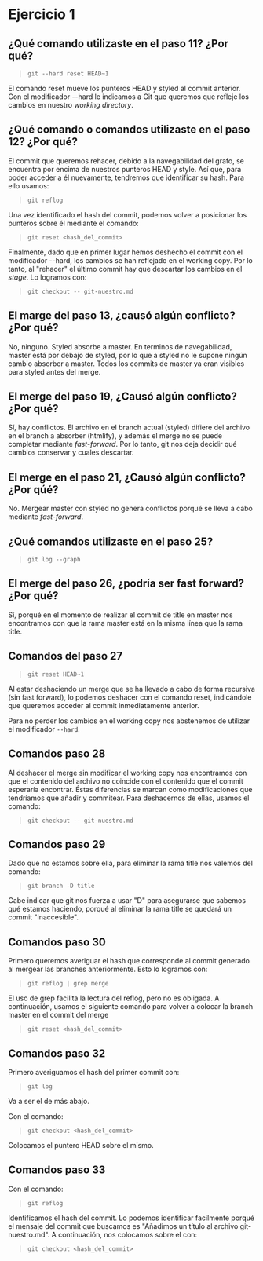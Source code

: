 # Ejercicio 1

## ¿Qué comando utilizaste en el paso 11? ¿Por qué?

> ```git --hard reset HEAD~1```

El comando reset mueve los punteros HEAD y styled al commit anterior. Con el 
modificador --hard le indicamos a Git que queremos que refleje los cambios 
en nuestro *working directory*.

## ¿Qué comando o comandos utilizaste en el paso 12? ¿Por qué?

El commit que queremos rehacer, debido a la navegabilidad del grafo, se 
encuentra por encima de nuestros punteros HEAD y style. Así que, para poder 
acceder a él nuevamente, tendremos que identificar su hash. Para ello 
usamos:

> ```git reflog```

Una vez identificado el hash del commit, podemos volver a posicionar los 
punteros sobre él mediante el comando:

>```git reset <hash_del_commit>```

Finalmente, dado que en primer lugar hemos deshecho el commit con el 
modificador --hard, los cambios se han reflejado en el working copy. Por lo 
tanto, al "rehacer" el último commit hay que descartar los cambios en el 
*stage*. Lo logramos con:

>```git checkout -- git-nuestro.md```

## El marge del paso 13, ¿causó algún conflicto? ¿Por qué?

No, ninguno. Styled absorbe a master. En terminos de navegabilidad, master 
está por debajo de styled, por lo que a styled no le supone ningún cambio 
absorber a master. Todos los commits de master ya eran visibles para styled 
antes del merge.

## El merge del paso 19, ¿Causó algún conflicto? ¿Por qué?

Sí, hay conflictos. El archivo en el branch actual (styled) difiere del 
archivo en el branch a absorber (htmlify), y además el merge no se puede 
completar mediante *fast-forward*. Por lo tanto, git nos deja 
decidir qué cambios conservar y cuales descartar.

## El merge en el paso 21, ¿Causó algún conflicto? ¿Por qúé?

No. Mergear master con styled no genera conflictos porqué se lleva a cabo 
mediante *fast-forward*.

## ¿Qué comandos utilizaste en el paso 25?

>```git log --graph```

## El merge del paso 26, ¿podría ser fast forward? ¿Por qué?

Sí, porqué en el momento de realizar el commit de title en master nos 
encontramos con que la rama master está en la misma línea que la rama title.

## Comandos del paso 27

>```git reset HEAD~1```

Al estar deshaciendo un merge que se ha llevado a cabo de forma recursiva 
(sin fast forward), lo podemos deshacer con el comando reset, indicándole 
que queremos acceder al commit inmediatamente anterior.

Para no perder los cambios en el working copy nos abstenemos de utilizar el 
modificador ```--hard```.

## Comandos paso 28

Al deshacer el merge sin modificar el working copy nos encontramos con que 
el contenido del archivo no coincide con el contenido que el commit 
esperaría encontrar. Éstas diferencias se marcan como modificaciones que 
tendríamos que añadir y commitear. Para deshacernos de ellas, usamos el 
comando:

>```git checkout -- git-nuestro.md```

## Comandos paso 29

Dado que no estamos sobre ella, para eliminar la rama title nos valemos del 
comando:

>```git branch -D title```

Cabe indicar que git nos fuerza a usar "D" para asegurarse que sabemos qué 
estamos haciendo, porqué al eliminar la rama title se quedará un commit 
"inaccesible".

## Comandos paso 30

Primero queremos averiguar el hash que corresponde al commit generado al 
mergear las branches anteriormente. Esto lo logramos con:

>```git reflog | grep merge```

El uso de grep facilita la lectura del reflog, pero no es obligada. A 
continuación, usamos el siguiente comando para volver a colocar la branch 
master en el commit del merge

>```git reset <hash_del_commit>```

## Comandos paso 32

Primero averiguamos el hash del primer commit con:

>```git log```

Va a ser el de más abajo.

Con el comando:

>```git checkout <hash_del_commit>```

Colocamos el puntero HEAD sobre el mismo.

## Comandos paso 33

Con el comando:

>```git reflog```

Identificamos el hash del commit. Lo podemos identificar facilmente porqué 
el mensaje del commit que buscamos es "Añadimos un título al archivo 
git-nuestro.md". A continuación, nos colocamos sobre el con:

>```git checkout <hash_del_commit>```
